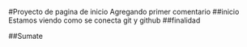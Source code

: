 #Proyecto de pagina de inicio 
Agregando primer comentario
##inicio
Estamos viendo como se conecta git y github
##finalidad

##Sumate 